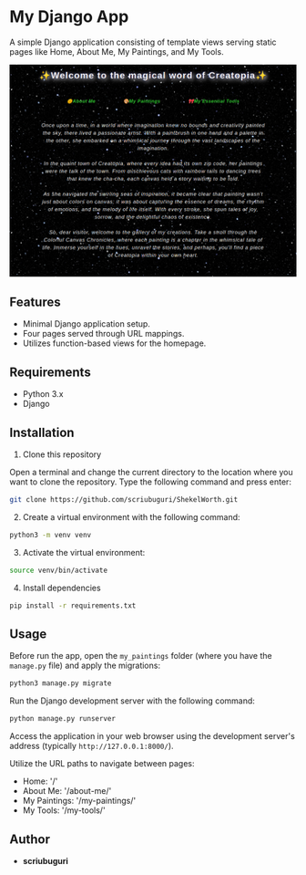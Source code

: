 # My Django App

A simple Django application consisting of template views serving static pages like Home, About Me, My Paintings, and My Tools.

![](paintings.png)

## Features

- Minimal Django application setup.
- Four pages served through URL mappings.
- Utilizes function-based views for the homepage.

## Requirements

- Python 3.x
- Django

## Installation

1. Clone this repository

Open a terminal and change the current directory to the location where you want to clone the repository.
Type the following command and press enter:

```bash
git clone https://github.com/scriubuguri/ShekelWorth.git
```

2. Create a virtual environment with the following command:

```bash
python3 -m venv venv
```

3. Activate the virtual environment:

```bash
source venv/bin/activate
```

4. Install dependencies

```bash
pip install -r requirements.txt
```

## Usage

Before run the app, open the `my_paintings` folder (where you have the `manage.py` file) and apply the migrations:

```bash
python3 manage.py migrate
```

Run the Django development server with the following command:

```sh
python manage.py runserver
```

Access the application in your web browser using the development server's address (typically `http://127.0.0.1:8000/`).

Utilize the URL paths to navigate between pages:
- Home: '/'
- About Me: '/about-me/'
- My Paintings: '/my-paintings/'
- My Tools: '/my-tools/'

## Author

- **scriubuguri**

